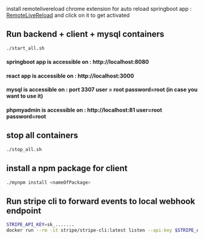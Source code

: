
install remotelivereload chrome extension for auto reload springboot app : [RemoteLiveReload](https://chrome.google.com/webstore/detail/remotelivereload/jlppknnillhjgiengoigajegdpieppei?hl=en-GB) and click on it to get activated



## Run backend + client + mysql containers
```bash
./start_all.sh
```
#### springboot app is accessible on : http://localhost:8080
#### react app is accessible on : http://localhost:3000
#### mysql is accessible on : port 3307  user = root password=root (in case you want to use it)
#### phpmyadmin is accessible on : http://localhost:81 user=root password=root

## stop all containers
```bash
./stop_all.sh
```

## install a npm package for client
```bash
./mynpm install <nameOfPackage>
```
## Run stripe cli to forward events to local webhook endpoint
```bash
STRIPE_API_KEY=sk_.......
docker run --rm -it stripe/stripe-cli:latest listen --api-key $STRIPE_API_KEY --forward-to http://backend:8080/api/payments/webhook
```


